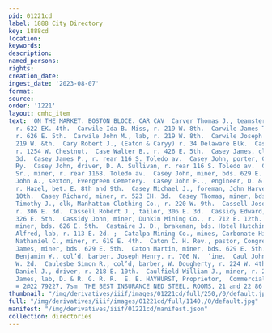 ```yaml
---
pid: 01221cd
label: 1888 City Directory
key: 1888cd
location: 
keywords: 
description: 
named_persons: 
rights: 
creation_date: 
ingest_date: '2023-08-07'
format: 
source: 
order: '1221'
layout: cmhc_item
text: 'ON THE MARKET. BOSTON BLOCE. CAR CAV  Carver Thomas J., teamster, A. Henderson,
  r. 622 EK. 4th.  Carwile Ida B. Miss, r. 219 W. 8th.  Carwile James T., boarding,
  r. 626 E. 5th.  Carwile John M., lab, r. 219 W. 8th.  Carwile Joseph M., lab, r.
  219 W. &th.  Cary Robert J., (Eaton & Caryy) r. 34 Delaware Blk.  Case James, miner,
  r. 1254 W. Chestnut.  Case Walter B., r. 426 E. 5th.  Casey James, clk, r. 112 W.
  3d.  Casey James P., r. rear 116 S. Toledo av.  Casey John, porter, Colo. Midland
  Ry.  Casey John, driver, D. A. Sullivan, r. rear 116 S. Toledo av.  Casey John,
  Sr., miner, r. rear 1168. Toledo av.  Casey John, miner, bds. 629 E. 5th.  Casey
  John A., sexton, Evergreen Cemetery.  Casey John F.., engineer, D. & R. G. R.R.,
  r. Hazel, bet. E. 8th and 9th.  Casey Michael J., foreman, John Harvey, r. 204 E.
  10th.  Casey Richard, miner, r. 523 EH. 3d.  Casey Thomas, miner, bds. 310 E. 6th.  Casb
  Timothy J., clk, Manhattan Clothing Co., r. 220 W. 9th.  Cassell Joseph B., stenographer,
  r. 306 E. 3d.  Cassell Robert J., tailor, 306 E. 3d.  Cassidy Edward, miner, r.
  326 E. 5th.  Cassidy John, miner, Dunkin Mining Co., r. 712 E. 12th.  Cassidy Peter,
  miner, bds. 626 E. 5th.  Castaire J. D., brakeman, bds. Hotel Hutchinson.  Castle
  Alfred, lab, r. 113 E. 2d. ;  Catalpa Mining Co., mines, Carbonate Hill.  Cation
  Nathaniel C., miner, r. 619 E. 4th.  Caton C. H. Rev., pastor, Congregational Church.  Caton
  James, miner, bds. 629 E. 5th.  Caton Martin, miner, bds. 629 E. 5th. :  Catterdon
  Benjamin ¥., col’d, barber, Joseph Henry, r. 706 N.  ‘ine.  Caul John, lab, r. 122
  W. 2d.  Caulesbe Simon R., col’d, barber, W. Dougherty, r. 224 W. 4th.  Caultield
  Daniel J., driver, r. 218 E. 10th.  Caulfield William J., miner, r. 218 E. 10th.  Cavanaugh
  James, lab, D. & R. G. R. R.  E. E. HAYHURST, Proprietor,  Commercial Restaurant,
  = 2@22 79227, 7sm  THE BEST INSURANCE NED STEEL, ROOMS, 21 and 22 86       '
thumbnail: "/img/derivatives/iiif/images/01221cd/full/250,/0/default.jpg"
full: "/img/derivatives/iiif/images/01221cd/full/1140,/0/default.jpg"
manifest: "/img/derivatives/iiif/01221cd/manifest.json"
collection: directories
---
```

